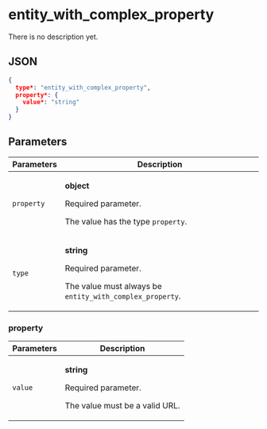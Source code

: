 # entity_with_complex_property
There is no description yet.

## JSON
```json
{
  type*: "entity_with_complex_property",
  property*: {
    value*: "string"
  }
}
```

## Parameters
| Parameters | Description |
| --- | --- |
| `property` | <p>**object**</p><p>Required parameter.</p><p>The value has the type `property`.</p> |
| `type` | <p>**string**</p><p>Required parameter.</p><p>The value must always be `entity_with_complex_property`.</p> |

### property
| Parameters | Description |
| --- | --- |
| `value` | <p>**string**</p><p>Required parameter.</p><p>The value must be a valid URL.</p> |
